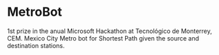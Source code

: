 # MetroBot
1st prize in the anual Microsoft Hackathon at Tecnológico de Monterrey, CEM. Mexico City Metro bot for Shortest Path given the source and destination stations.
